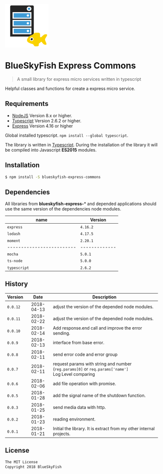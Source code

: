
![BlueSkyFish Express Commons](logo.png)

# BlueSkyFish Express Commons

> A small library for express micro services written in typescript

Helpful classes and functions for create a express micro service.


## Requirements

* [NodeJS][nodejs] Version 8.x or higher.
* [Typescript][typescript] Version 2.6.2 or higher.
* [Express][express] Version 4.16 or higher

Global installed typescript. `npm install --global typescript`.

The library is written in [Typescript][typescript]. During the installation of the library it will be compiled into Javascript **ES2015** modules.


## Installation


```bash
$ npm install -S blueskyfish-express-commons
```


## Dependencies

All libraries from **blueskyfish-express-*** and depended applications should use the same version of the dependencies node modules.

| name                    | Version
|-------------------------|-------------
| `express`               | `4.16.2`
| `lodash`                | `4.17.5`
| `moment`                | `2.20.1`
|-------------------------|-------------
| `mocha`                 | `5.0.1`
| `ts-node`               | `5.0.0`
| `typescript`            | `2.6.2`


## History

| Version    | Date       | Description
|------------|:----------:|--------------------------------------------
| `0.0.12`   | 2018-04-13 | adjust the version of the depended node modules.
| `0.0.11`   | 2018-02-22 | adjust the version of the depended node modules.
| `0.0.10`   | 2018-02-14 | Add response.end call and improve the error sending.
| `0.0.9`    | 2018-02-13 | interface from base error.
| `0.0.8`    | 2018-02-11 | send error code and error group
| `0.0.7`    | 2018-02-11 | request params with string and number (`reg.params[0]` or `req.params['name']`<br>Log Level comparing
| `0.0.6`    | 2018-02-06 | add file operation with promise.
| `0.0.5`    | 2018-01-28 | add the signal name of the shutdown function.
| `0.0.3`    | 2018-01-25 | send media data with http.
| `0.0.2`    | 2018-01-23 | reading environment.
| `0.0.1`    | 2018-01-21 | Initial the library. It is extract from my other internal projects.


## License

```text
The MIT License
Copyright 2018 BlueSkyFish
```

[nodejs]: https://nodejs.org/en/
[typescript]: https://www.typescriptlang.org/
[express]: https://expressjs.com/

